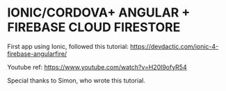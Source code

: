 # IONIC/CORDOVA+ ANGULAR + FIREBASE CLOUD FIRESTORE
First app using Ionic, followed this tutorial: https://devdactic.com/ionic-4-firebase-angularfire/

Youtube ref: https://www.youtube.com/watch?v=H20l9ofyR54

Special thanks to Simon, who wrote this tutorial.
